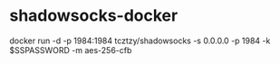 # shadowsocks-docker

docker run -d -p 1984:1984 tcztzy/shadowsocks -s 0.0.0.0 -p 1984 -k $SSPASSWORD -m aes-256-cfb